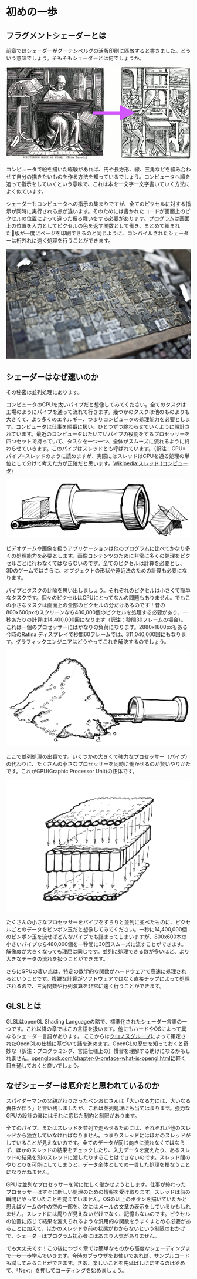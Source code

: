 # 初めの一歩

## フラグメントシェーダーとは

前章ではシェーダーがグーテンベルグの活版印刷に匹敵すると書きました。どういう意味でしょう。そもそもシェーダーとは何でしょうか。

![From Leter-by-Leter, Right: William Blades (1891). To Page-by-page, Left: Rolt-Wheeler (1920).](print.png)

コンピュータで絵を描いた経験があれば、円や長方形、線、三角などを組み合わせて自分の描きたいものを作る方法を知っているでしょう。コンピュータへ順を追って指示をしていくという意味で、これは本を一文字一文字書いていく方法によく似ています。

シェーダーもコンピュータへの指示の集まりですが、全てのピクセルに対する指示が同時に実行される点が違います。そのためには書かれたコードが画面上のピクセルの位置によって違った振る舞いをする必要があります。プログラムは画面上の位置を入力としてピクセルの色を返す関数として働き、まとめて組まれた版が一度にページを印刷できるのと同じように、コンパイルされたシェーダーは桁外れに速く処理を行うことができます。

![Chinese movable type](typepress.jpg)

## シェーダーはなぜ速いのか

その秘密は並列処理にあります。

コンピュータのCPUを太いパイプだと想像してみてください。全てのタスクは工場のようにパイプを通って流れて行きます。幾つかのタスクは他のものよりも大きくて、より多くのエネルギー、つまりコンピュータの処理能力を必要とします。コンピュータは仕事を順番に扱い、ひとつずつ終わらせていくように設計されています。最近のコンピュータはたいていパイプの役割をするプロセッサーを四つセットで持っていて、タスクを一つ一つ、全体がスムーズに流れるように終わらせていきます。このパイプはスレッドとも呼ばれています。（訳注：CPU=パイプ=スレッドのように読めますが、実際にはスレッドはCPUを通る処理の単位として分けて考えた方が正確だと思います。[Wikipedia:スレッド (コンピュータ)](https://ja.wikipedia.org/wiki/%E3%82%B9%E3%83%AC%E3%83%83%E3%83%89_(%E3%82%B3%E3%83%B3%E3%83%94%E3%83%A5%E3%83%BC%E3%82%BF)参照。この後の方にも同様の部分が出てきますがおよその意味は通じると思うのでそのまま訳します。)

![CPU](00.jpeg)

ビデオゲームや画像を扱うアプリケーションは他のプログラムに比べてかなり多くの処理能力を必要とします。画像コンテンツのために非常に多くの処理をピクセルごとに行わなくてはならないのです。全てのピクセルは計算を必要とし、3Dのゲームではさらに、オブジェクトの形状や遠近法のための計算も必要になります。

パイプとタスクの比喩を思い出しましょう。それぞれのピクセルは小さくて簡単なタスクです。個々のピクセルはCPUにとってなんの問題もありません。でもこの小さなタスクは画面上の全部のピクセルの分だけあるのです！昔の800x600pxのスクリーンなら480,000個のピクセルを処理する必要があり、一秒あたりの計算は14,400,000回になります（訳注：秒間30フレームの場合）。これは一個のプロセッサーにはかなりの負荷になります。2880x1800pxもある今時のRatina ディスプレイで秒間60フレームでは、311,040,000回にもなります。グラフィックエンジニアはどうやってこれを解決するのでしょう。

![](03.jpeg)

ここで並列処理の出番です。いくつかの大きくて強力なプロセッサー（パイプ）の代わりに、たくさんの小さなプロセッサーを同時に働かせるのが賢いやりかたです。これがGPU(Graphic Processor Unit)の正体です。

![GPU](04.jpeg)

たくさんの小さなプロセッサーをパイプをずらりと並列に並べたものに、ピクセルごとのデータをピンポン玉だと想像してみてください。一秒に14,400,000個のピンポン玉を流せばどんなパイプでも詰まってしまいますが、800x600本の小さいパイプなら480,000個を一秒間に30回スムーズに流すことができます。
解像度が大きくなっても理屈は同じです。並列に処理できる数が多いほど、より大きなデータの流れを扱うことができます。

さらにGPUの凄い点は、特定の数学的な関数がハードウェアで高速に処理されるということです。複雑な計算がソフトウェアではなく直接チップによって処理されるので、三角関数や行列演算を非常に速く行うことができます。

## GLSLとは

GLSLはopenGL Shading Languageの略で、標準化されたシェーダー言語の一つです。これ以降の章ではこの言語を扱います。他にもハードやOSによって異なるシェーダー言語があります。
ここからは[クロノスグループ](https://www.khronos.org/opengl/)によって策定されたOpenGLの仕様に基づいて話を進めます。OpenGLの歴史を知っておくと奇妙な（訳注：プログラミング、言語仕様上の）慣習を理解する助けになるかもしれません。[openglbook.com/chapter-0-preface-what-is-opengl.html](http://openglbook.com/chapter-0-preface-what-is-opengl.html)に軽く目を通しておくと良いでしょう。

## なぜシェーダーは厄介だと思われているのか

スパイダーマンの父親がわりだったベンおじさんは「大いなる力には、大いなる責任が伴う」と言い残しましたが、これは並列処理にも当てはまります。強力なGPUの設計の裏にはそれに応じた制約と制限があります。

全てのパイプ、またはスレッドを並列で走らせるためには、それぞれが他のスレッドから独立していなければなりません。つまりスレッドにはほかのスレッドがしていることが見えないのです。全てのデータが同じ向きに流れなくてはならず、ほかのスレッドの結果をチェックしたり、入力データを変えたり、あるスレッドの結果を別のスレッドに渡したりすることはできないのです。スレッド間のやりとりを可能にしてしまうと、データ全体としての一貫した処理を損なうことになりかねません。

GPUは並列なプロセッサーを常に忙しく働かせようとします。仕事が終わったプロセッサーはすぐに新しい処理のための情報を受け取ります。スレッドは前の瞬間にやっていたことを覚えていません。OSのUI上のボタンを描いていたかと思えばゲームの中の空の一部を、次にはメールの文章の表示をしているかもしれません。スレッドには周りが見えないだけでなく、記憶もないのです。ピクセルの位置に応じて結果を変えられるような汎用的な関数をうまくまとめる必要があることに加えて、ほかのスレッドや前の状態がわからないという制限のおかげで、シェーダーはプログラム初心者にはあまり人気がありません。

でも大丈夫です！この後につづく章では簡単なものから高度なシェーディングまで一歩一歩学んでいきます。今時のブラウザをお使いであれば、サンプルコードも試してみることができます。さあ、楽しいことを先延ばしににするのはやめて、「Next」を押してコーディングを始めましょう。

